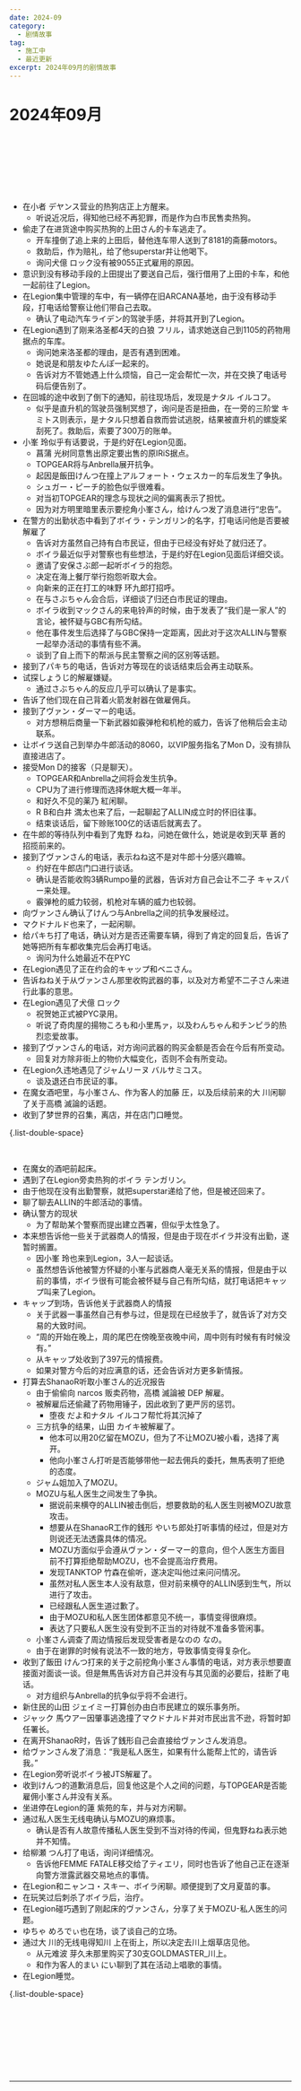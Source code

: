 ```yaml
---
date: 2024-09
category:
  - 剧情故事
tag:
  - 施工中
  - 最近更新
excerpt: 2024年09月的剧情故事
---
```


# 2024年09月 

<EpisodeButton label="9/4　#265" badge="施工中">
</EpisodeButton>
<br>

<EpisodeButton label="9/5　#266" badge="施工中">
</EpisodeButton>
<br>

<EpisodeButton label="9/7　#267" badge="施工中">
</EpisodeButton>
<br>

<EpisodeButton label="9/8　#268" badge="施工中">
</EpisodeButton>
<br>

<EpisodeButton label="9/12　#269" badge="施工中">
</EpisodeButton>
<br>

<EpisodeButton label="9/13　#270" addon="[含卫星外]" badge="施工中">
</EpisodeButton>
<br>

<EpisodeButton label="9/14　#271" badge="新">

- 在小者 デヤンス营业的热狗店正上方醒来。
  - 听说近况后，得知他已经不再犯罪，而是作为白市民售卖热狗。
- 偷走了在进货途中购买热狗的上田さん的卡车逃走了。
  - 开车撞倒了追上来的上田后，替他连车带人送到了8181的斋藤motors。
  - 救助后，作为赔礼，给了他superstar并让他喝下。
  - 询问犬億 ロック没有被9055正式雇用的原因。
- 意识到没有移动手段的上田提出了要送自己后，强行借用了上田的卡车，和他一起前往了Legion。
- 在Legion集中管理的车中，有一辆停在旧ARCANA基地，由于没有移动手段，打电话给警察让他们带自己去取。
  - 确认了电动汽车ライデン的驾驶手感，并将其开到了Legion。
- 在Legion遇到了刚来洛圣都4天的白狼 フリル，请求她送自己到1105的药物用据点的车库。
  - 询问她来洛圣都的理由，是否有遇到困难。
  - 她说是和朋友ゆたんぽ一起来的。
  - 告诉对方不管她遇上什么烦恼，自己一定会帮忙一次，并在交换了电话号码后便告别了。
- 在回城的途中收到了倒下的通知，前往现场后，发现是ナタル イルコフ。
  - 似乎是直升机的驾驶员强制冥想了，询问是否是扭曲，在一旁的三阶堂 キミトス则表示，是ナタル只想着自救而尝试逃脱，结果被直升机的螺旋桨刮死了。救助后，索要了300万的账单。
- 小峯 玲似乎有话要说，于是约好在Legion见面。
  - 菖蒲 光树同意售出原定要出售的原IRiS据点。
  - TOPGEAR将与Anbrella展开抗争。
  - 起因是飯田けんつ在撞上アルフォート・ウェスカー的车后发生了争执。
  - シュガー・ピーチ的脸色似乎很难看。
  - 对当初TOPGEAR的理念与现状之间的偏离表示了担忧。
  - 因为对方明里暗里表示要挖角小峯さん，给けんつ发了消息进行“忠告”。
- 在警方的出勤状态中看到了ボイラ・テンガリン的名字，打电话问他是否要被解雇了
  - 告诉对方虽然自己持有白市民证，但由于已经没有好处了就归还了。
  - ボイラ最近似乎对警察也有些想法，于是约好在Legion见面后详细交谈。
  - 邀请了安保さぶ郎一起听ボイラ的抱怨。
  - 决定在海上餐厅举行抱怨听取大会。
  - 向新来的正在打工的味野 环九郎打招呼。
  - 在与さぶちゃん会合后，详细谈了归还白市民证的理由。
  - ボイラ收到マックさん的来电铃声的时候，由于发表了“我们是一家人”的言论，被怀疑与GBC有所勾结。
  - 他在事件发生后选择了与GBC保持一定距离，因此对于这次ALLIN与警察一起举办活动的事情有些不满。
  - 谈到了自上而下的帮派与民主警察之间的区别等话题。
- 接到了パキち的电话，告诉对方等现在的谈话结束后会再主动联系。
- 试探しょうじ的解雇嫌疑。
  - 通过さぶちゃん的反应几乎可以确认了是事实。
- 告诉了他们现在自己背着火箭发射器在做雇佣兵。
- 接到了ヴァン・ダーマー的电话。
  - 对方想稍后商量一下新武器如霰弹枪和机枪的威力，告诉了他稍后会主动联系。
- 让ボイラ送自己到举办牛郎活动的8060，以VIP服务指名了Mon D，没有排队直接进店了。
- 接受Mon D的接客（只是聊天）。
  - TOPGEAR和Anbrella之间将会发生抗争。
  - CPU为了进行修理而选择休眠大概一年半。
  - 和好久不见的薬乃 紅闲聊。
  - R B和白井 満太也来了后，一起聊起了ALLIN成立时的怀旧往事。
  - 结束谈话后，留下赊账100亿的话语后就离去了。
- 在牛郎的等待队列中看到了鬼野 ねね，问她在做什么，她说是收到天草 蒼的招揽前来的。
- 接到了ヴァンさん的电话，表示ねね这不是对牛郎十分感兴趣嘛。
  - 约好在牛郎店门口进行谈话。
  - 确认是否能收购3辆Rumpo量的武器，告诉对方自己会让不二子 キャスパー来处理。
  - 霰弹枪的威力较弱，机枪对车辆的威力也较弱。
- 向ヴァンさん确认了けんつ与Anbrella之间的抗争发展经过。
- マクドナルド也来了，一起闲聊。
- 给パキち打了电话，确认对方是否还需要车辆，得到了肯定的回复后，告诉了她等把所有车都收集完后会再打电话。
  - 询问为什么她最近不在PYC
- 在Legion遇见了正在约会的キャップ和ベニさん。
- 告诉ねね关于从ヴァンさん那里收购武器的事，以及对方希望不二子さん来进行此事的意思。
- 在Legion遇见了犬億 ロック
  - 祝贺她正式被PYC录用。
  - 听说了奇肉屋的揚物ころも和小里馬ァ，以及わんちゃん和チンピラ的热烈恋爱故事。
- 接到了ヴァンさん的电话，对方询问武器的购买金额是否会在今后有所变动。
  - 回复对方除非街上的物价大幅变化，否则不会有所变动。
- 在Legion久违地遇见了ジャムリーヌ バルサミコス。
  - 谈及退还白市民证的事。
- 在魔女酒吧里，与小峯さん、作为客人的加藤 圧，以及后续前来的大 川闲聊了关于高橋 滅論的话题。
- 收到了梦世界的召集，离店，并在店门口睡觉。

{.list-double-space}

</EpisodeButton>
<br>

<EpisodeButton label="9/22　#272" badge="新">

- 在魔女的酒吧前起床。
- 遇到了在Legion旁卖热狗的ボイラ テンガリン。
- 由于他现在没有出勤警察，就把superstar递给了他，但是被还回来了。
- 聊了聊去ALLIN的牛郎活动的事情。
- 确认警方的现状
  - 为了帮助某个警察而提出建立西署，但似乎太性急了。
- 本来想告诉他一些关于武器商人的情报，但是由于现在ボイラ并没有出勤，遂暂时搁置。
  - 因小峯 玲也来到Legion，3人一起谈话。
  - 虽然想告诉他被警方怀疑的小峯与武器商人毫无关系的情报，但是由于以前的事情，ボイラ很有可能会被怀疑与自己有所勾结，就打电话把キャップ叫来了Legion。
- キャップ到场，告诉他关于武器商人的情报
  - 关于武器一事虽然自己有参与过，但是现在已经放手了，就告诉了对方交易的大致时间。
  - “周的开始在晚上，周的尾巴在傍晚至夜晚中间，周中则有时候有有时候没有。”
  - 从キャップ处收到了397元的情报费。
  - 如果对警方今后的对应满意的话，还会告诉对方更多新情报。
- 打算去ShanaoR听取小峯さん的近况报告
  - 由于偷偷向 narcos 贩卖药物，高橋 滅論被 DEP 解雇。
  - 被解雇后还偷藏了药物用锤子，因此收到了更严厉的惩罚。
    - 堕夜 だよ和ナタル イルコフ帮忙将其沉掉了
  - 三方抗争的结果，山田 カイキ被解雇了。
    - 他本可以用20亿留在MOZU，但为了不让MOZU被小看，选择了离开。
    - 他向小峯さん打听是否能够带他一起去佣兵的委托，無馬表明了拒绝的态度。
  - ジャム姐加入了MOZU。
  - MOZU与私人医生之间发生了争执。
    - 据说前来横夺的ALLIN被击倒后，想要救助的私人医生则被MOZU故意攻击。
    - 想要从在ShanaoR工作的銭形 やいち郎处打听事情的经过，但是对方则说还无法透露具体的情况。
    - MOZU方面似乎会遵从ヴァン・ダーマー的意向，但个人医生方面目前不打算拒绝帮助MOZU，也不会提高治疗费用。
    - 发现TANKTOP 竹森在偷听，遂决定叫他过来问问情况。
    - 虽然对私人医生本人没有敌意，但对前来横夺的ALLIN感到生气，所以进行了攻击。
    - 已经跟私人医生道过歉了。
    - 由于MOZU和私人医生团体都意见不统一，事情变得很麻烦。
    - 表达了只要私人医生没有受到不正当的对待就不准备多管闲事。
  - 小峯さん调查了周边情报后发现受害者是なのの なの。
  - 由于在谢罪的时候有说法不一致的地方，导致事情变得复杂化。
- 收到了飯田 けんつ打来的关于之前挖角小峯さん事情的电话，对方表示想要直接面对面谈一谈。但是無馬告诉对方自己并没有与其见面的必要后，挂断了电话。
  - 对方组织与Anbrella的抗争似乎将不会进行。
- 新住民的山田 ジェイミー打算创办由白市民建立的娱乐事务所。
- ジャック 馬ウアー因肇事逃逸撞了マクドナルド并对市民出言不逊，将暂时卸任署长。
- 在离开ShanaoR时，告诉了銭形自己会直接给ヴァンさん发消息。
- 给ヴァンさん发了消息：“我是私人医生，如果有什么能帮上忙的，请告诉我。”
- 在Legion旁听说ボイラ被JTS解雇了。
- 收到けんつ的道歉消息后，回复他这是个人之间的问题，与TOPGEAR是否能雇佣小峯さん并没有关系。
- 坐进停在Legion的蓮 紫苑的车，并与对方闲聊。
- 通过私人医生无线电确认与MOZU的麻烦事。
  - 确认是否有人故意传播私人医生受到不当对待的传闻，但鬼野ねね表示她并不知情。
- 给柳瀬 つん打了电话，询问详细情况。
  - 告诉他FEMME FATALE移交给了ティエリ，同时也告诉了他自己正在逐渐向警方泄露武器交易地点的事情。
- 在Legion和ニャンコ・スキー、ボイラ闲聊。顺便提到了文月夏苗的事。
- 在玩笑过后刺杀了ボイラ后，治疗。
- 在Legion碰巧遇到了刚起床的ヴァンさん，分享了关于MOZU-私人医生的问题。
- ゆちゃ めろでぃ也在场，谈了谈自己的立场。
- 通过大 川的无线电得知川 上在街上，所以决定去川上烟草店见他。
  - 从元难波 芽久未那里购买了30支GOLDMASTER_川上。
  - 和作为客人的まい にい聊到了其在活动上唱歌的事情。
- 在Legion睡觉。

{.list-double-space}

</EpisodeButton>
<br>

<EpisodeButton label="9/24　#273" badge="施工中">
</EpisodeButton>
<br>

<EpisodeButton label="9/25　#274" badge="施工中">
</EpisodeButton>
<br>

<EpisodeButton label="9/26　#275" badge="施工中">
</EpisodeButton>
<br>

<EpisodeButton label="9/27　#276" badge="施工中">
</EpisodeButton>
<br>

<EpisodeButton label="9/28　#277" badge="施工中">
</EpisodeButton>
<br>

<EpisodeButton label="9/29　#278" badge="施工中">
</EpisodeButton>
<br>

---

<script setup>
  import EpisodeButton from "@EpisodeButton"
</script>

